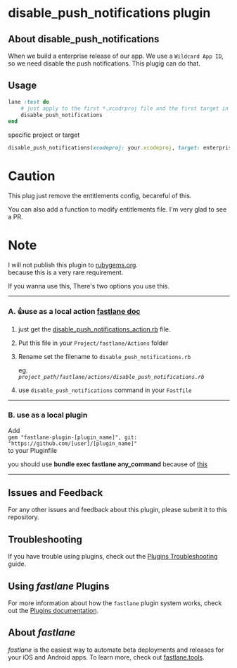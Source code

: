 # disable_push_notifications plugin

## About disable_push_notifications

When we build a enterprise release of our app. We use a `Wildcard App ID`, so we need disable the push notifications. This plugig can do that.

## Usage

```ruby
lane :test do
    # just apply to the first *.xcodrproj file and the first target in this proj
    disable_push_notifications
end
```

specific project or target
```ruby
disable_push_notifications(xcodeproj: your.xcodeproj, target: enterprise)
```

# Caution  

 This plug just remove the entitlements config, becareful of this.  

 You can also add a function to modify entitlements file. I'm very glad to see a PR.

# Note

I will not publish this plugin to [rubygems.org](https://rubygems.org/).  
because this is a very rare requirement.


If you wanna use this, There's two options you use this.

---
### A. 👍use as a local action [fastlane doc](https://docs.fastlane.tools/plugins/create-plugin/#local-actions)

1. just get the [disable_push_notifications_action.rb](https://github.com/tgz/fastlane-plugin-disable_push_nogifications/blob/master/lib/fastlane/plugin/disable_push_notifications/actions/disable_push_notifications_action.rb) file.  
2. Put this file in your `Project/fastlane/Actions` folder  
3. Rename set the filename to `disable_push_notifications.rb` 

    eg.  
    *`project_path/fastlane/actions/disable_push_notifications.rb`*
4. use `disable_push_notifications` command in your `Fastfile`

---
### B. use as a local plugin

Add   
    `gem "fastlane-plugin-[plugin_name]", git: "https://github.com/[user]/[plugin_name]"`  
to your Pluginfile

you should use **bundle exec fastlane any_command** because of [this](https://docs.fastlane.tools/plugins/plugins-troubleshooting/#use-bundle-exec)

---

## Issues and Feedback

For any other issues and feedback about this plugin, please submit it to this repository.

## Troubleshooting

If you have trouble using plugins, check out the [Plugins Troubleshooting](https://docs.fastlane.tools/plugins/plugins-troubleshooting/) guide.

## Using _fastlane_ Plugins

For more information about how the `fastlane` plugin system works, check out the [Plugins documentation](https://docs.fastlane.tools/plugins/create-plugin/).

## About _fastlane_

_fastlane_ is the easiest way to automate beta deployments and releases for your iOS and Android apps. To learn more, check out [fastlane.tools](https://fastlane.tools).

